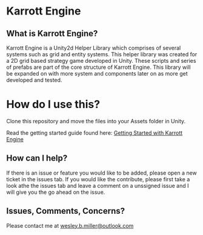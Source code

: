 # Karrott Engine
## What is Karrott Engine?
Karrott Engine is a Unity2d Helper Library which comprises of several systems such as grid and entity systems. This helper library was created for a 2D grid based strategy game developed in Unity. These scripts and series of prefabs are part of the core structure of Karrott Engine. This library will be expanded on with more system and components later on as more get developed and tested.

# How do I use this?
Clone this repository and move the files into your Assets folder in Unity.

Read the getting started guide found here: [Getting Started with Karrott Engine]()

## How can I help?
If there is an issue or feature you would like to be added, please open a new ticket in the issues tab. If you would like the contribute, please first take a look athe the issues tab and leave a comment on a unssigned issue and I will give you the go ahead on the issue.

## Issues, Comments, Concerns?
Please contact me at wesley.b.miller@outlook.com
